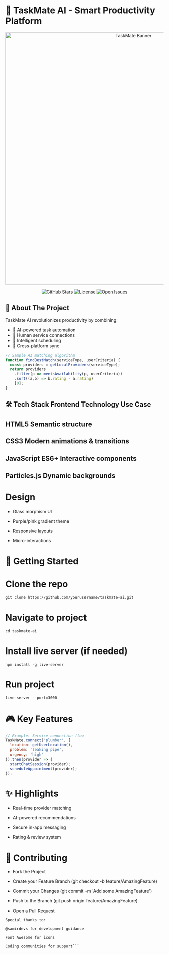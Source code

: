# 🚀 TaskMate AI - Smart Productivity Platform

<div align="center">
  <img src="https://i.imgur.com/JQZ1h0j.png" alt="TaskMate Banner" width="800"/>
  
  [![GitHub Stars](https://img.shields.io/github/stars/yourusername/taskmate-ai?style=social)](https://github.com/yourusername/taskmate-ai/stargazers) 
  [![License](https://img.shields.io/badge/license-MIT-blue)](https://opensource.org/licenses/MIT)
  [![Open Issues](https://img.shields.io/github/issues/yourusername/taskmate-ai)](https://github.com/yourusername/taskmate-ai/issues)
</div>

## 🌟 About The Project

TaskMate AI revolutionizes productivity by combining:
- 🤖 AI-powered task automation
- 👥 Human service connections
- 🎯 Intelligent scheduling
- 🔄 Cross-platform sync

```javascript
// Sample AI matching algorithm
function findBestMatch(serviceType, userCriteria) {
  const providers = getLocalProviders(serviceType);
  return providers
    .filter(p => meetsAvailability(p, userCriteria))
    .sort((a,b) => b.rating - a.rating)
    [0];
}
```

🛠 Tech Stack
Frontend
Technology	Use Case
--------------------------------------
HTML5	Semantic structure
--------------------------------------
CSS3	Modern animations & transitions
--------------------------------------
JavaScript ES6+	Interactive components
--------------------------------------
Particles.js	Dynamic backgrounds
--------------------------------------

# Design
- Glass morphism UI

- Purple/pink gradient theme

- Responsive layouts

- Micro-interactions

# 🚀 Getting Started

# Clone the repo
```git clone https://github.com/yourusername/taskmate-ai.git```

# Navigate to project
```cd taskmate-ai```

# Install live server (if needed)
```npm install -g live-server```

# Run project
```live-server --port=3000```
# 🎮 Key Features

```javascript
// Example: Service connection flow
TaskMate.connect('plumber', {
  location: getUserLocation(),
  problem: 'leaking pipe',
  urgency: 'high'
}).then(provider => {
  startChatSession(provider);
  scheduleAppointment(provider);
});
```

# ✨ Highlights

- Real-time provider matching

- AI-powered recommendations

- Secure in-app messaging

- Rating & review system

# 🤝 Contributing

- Fork the Project

- Create your Feature Branch (git checkout -b feature/AmazingFeature)

- Commit your Changes (git commit -m 'Add some AmazingFeature')

- Push to the Branch (git push origin feature/AmazingFeature)

- Open a Pull Request

```📜 Credits
Special thanks to:

@samirdevs for development guidance

Font Awesome for icons

Coding communities for support```
